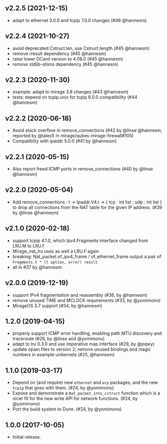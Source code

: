 ## v2.2.5 (2021-12-15)
- adapt to ethernet 3.0.0 and tcpip 7.0.0 changes (#46 @hannesm)

## v2.2.4 (2021-10-27)
- avoid deprecated Cstruct.len, use Cstruct.length (#45 @hannesm)
- remove rresult dependency (#45 @hannesm)
- raise lower OCaml version to 4.08.0 (#45 @hannesm)
- remove stdlib-shims dependency (#45 @hannesm)

## v2.2.3 (2020-11-30)
- example: adapt to mirage 3.8 changes (#43 @hannesm)
- tests: depend on tcpip.unix for tcpip 6.0.0 compatibility (#44 @hannesm)

## v2.2.2 (2020-06-18)
- Avoid stack overflow in remove_connections (#42 by @linse @hannesm,
  reported by @talex5 in mirage/qubes-mirage-firewall#105)
- Compatibilty with ipaddr 5.0.0 (#41 by @hannesm)

## v2.2.1 (2020-05-15)
- Also report freed ICMP ports in remove_connections (#40 by @linse @hannesm)

## v2.2.0 (2020-05-04)
- Add remove_connections : t -> Ipaddr.V4.t -> { tcp : int list ; udp : int list }
  to drop all connections from the NAT table for the given IP address. (#39 by @linse @hannesm)

## v2.1.0 (2020-02-18)
- support tcpip 4.1.0, which Ipv4.Fragments interface changed from LRU.M to LRU.F
- Mirage_nat_lru uses as well a LRU.F again
- breaking: Nat_packet.of_ipv4_frame / of_ethernet_frame output a pair of
  `Fragments.t * (t option, error) result`
- all in #37 by @hannesm

## v2.0.0 (2019-12-19)
- support IPv4 fragmentation and reassembly (#36, by @hannesm)
- remove unused TIME and MCLOCK requirements (#33, by @yomimono)
- MirageOS 3.7 support (#34, by @hannesm)

## 1.2.0 (2019-04-15)
- properly support ICMP error handling, enabling path MTU discovery and traceroute (#26, by @linse and @yomimono)
- adapt to lru 0.3.0 and use imperative map interface (#29, by @pqwy)
- update opam files to version 2; remove unused bindings and magic numbers in example unikernels (#25, @hannesm)

## 1.1.0 (2019-03-17)
- Depend on (and require) new `ethernet` and `arp` packages, and the new `tcpip` that goes with them. (#24, by @yomimono)
- Expose and demonstrate a `Nat_packet.into_cstruct` function which is a nicer fit for the new write API for network functions. (#24, by @yomimono)
- Port the build system to Dune. (#24, by @yomimono)

## 1.0.0 (2017-10-05)

- Initial release.
